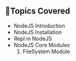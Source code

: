 ## 🚀Topics Covered 

- NodeJS Introduction
- NodeJS Installation
- Repl in NodeJS
- NodeJS Core Modules
     1. FileSystem Module
 
